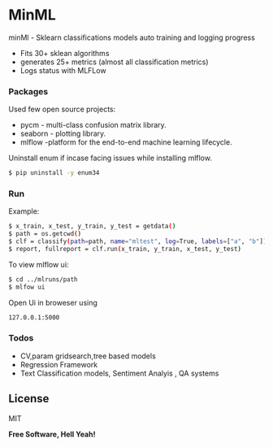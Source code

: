 # MinML
minMl - Sklearn classifications models auto training and logging progress 

  - Fits 30+ sklean algorithms
  - generates 25+ metrics (almost all classification metrics)
  - Logs status with MLFLow


### Packages

Used few open source projects:

* pycm - multi-class confusion matrix library. 
* seaborn - plotting library.
* mlflow -platform for the end-to-end machine learning lifecycle.


Uninstall enum if incase facing issues while installing mlflow.

```sh
$ pip uninstall -y enum34
```

### Run

Example:
```sh
$ x_train, x_test, y_train, y_test = getdata()
$ path = os.getcwd()
$ clf = classify(path=path, name="mltest", log=True, labels=["a", "b"])
$ report, fullreport = clf.run(x_train, y_train, x_test, y_test)
```

To view mlflow ui:
```sh
$ cd ../mlruns/path
$ mlfow ui
```
Open Ui in broweser using 
```sh
127.0.0.1:5000
```



### Todos

 - CV,param gridsearch,tree based models
 - Regression Framework
 - Text Classification models, Sentiment Analyis , QA systems

License
----

MIT


**Free Software, Hell Yeah!**

